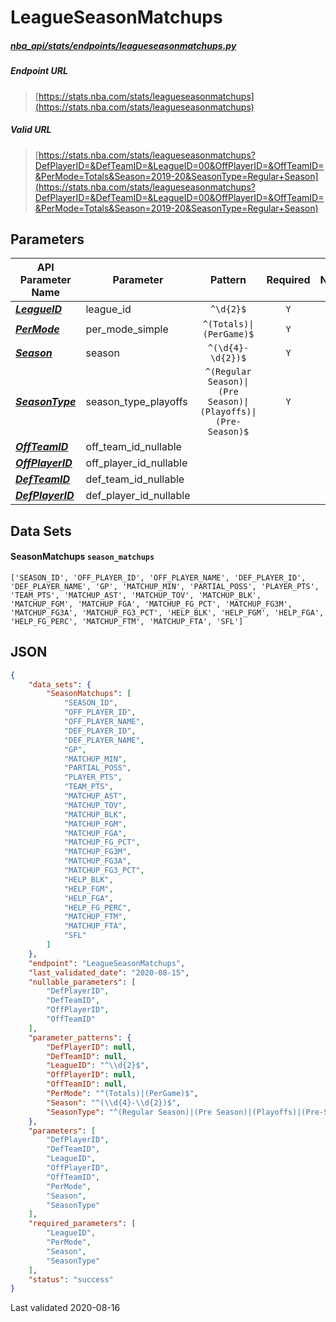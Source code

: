 # LeagueSeasonMatchups
##### [nba_api/stats/endpoints/leagueseasonmatchups.py](https://github.com/swar/nba_api/blob/master/nba_api/stats/endpoints/leagueseasonmatchups.py)

##### Endpoint URL
>[https://stats.nba.com/stats/leagueseasonmatchups](https://stats.nba.com/stats/leagueseasonmatchups)

##### Valid URL
>[https://stats.nba.com/stats/leagueseasonmatchups?DefPlayerID=&DefTeamID=&LeagueID=00&OffPlayerID=&OffTeamID=&PerMode=Totals&Season=2019-20&SeasonType=Regular+Season](https://stats.nba.com/stats/leagueseasonmatchups?DefPlayerID=&DefTeamID=&LeagueID=00&OffPlayerID=&OffTeamID=&PerMode=Totals&Season=2019-20&SeasonType=Regular+Season)

## Parameters
API Parameter Name | Parameter | Pattern | Required | Nullable
------------ | ------------ | :-----------: | :---: | :---:
[_**LeagueID**_](https://hoopR.sportsdataverse.org/docs/NBA/parameters#LeagueID) | league_id | `^\d{2}$` | `Y` |  | 
[_**PerMode**_](https://hoopR.sportsdataverse.org/docs/NBA/parameters#PerMode) | per_mode_simple | `^(Totals)\|(PerGame)$` | `Y` |  | 
[_**Season**_](https://hoopR.sportsdataverse.org/docs/NBA/parameters#Season) | season | `^(\d{4}-\d{2})$` | `Y` |  | 
[_**SeasonType**_](https://hoopR.sportsdataverse.org/docs/NBA/parameters#SeasonType) | season_type_playoffs | `^(Regular Season)\|(Pre Season)\|(Playoffs)\|(Pre-Season)$` | `Y` |  | 
[_**OffTeamID**_](https://hoopR.sportsdataverse.org/docs/NBA/parameters#OffTeamID) | off_team_id_nullable |  |  | `Y` | 
[_**OffPlayerID**_](https://hoopR.sportsdataverse.org/docs/NBA/parameters#OffPlayerID) | off_player_id_nullable |  |  | `Y` | 
[_**DefTeamID**_](https://hoopR.sportsdataverse.org/docs/NBA/parameters#DefTeamID) | def_team_id_nullable |  |  | `Y` | 
[_**DefPlayerID**_](https://hoopR.sportsdataverse.org/docs/NBA/parameters#DefPlayerID) | def_player_id_nullable |  |  | `Y` | 

## Data Sets
#### SeasonMatchups `season_matchups`
```text
['SEASON_ID', 'OFF_PLAYER_ID', 'OFF_PLAYER_NAME', 'DEF_PLAYER_ID', 'DEF_PLAYER_NAME', 'GP', 'MATCHUP_MIN', 'PARTIAL_POSS', 'PLAYER_PTS', 'TEAM_PTS', 'MATCHUP_AST', 'MATCHUP_TOV', 'MATCHUP_BLK', 'MATCHUP_FGM', 'MATCHUP_FGA', 'MATCHUP_FG_PCT', 'MATCHUP_FG3M', 'MATCHUP_FG3A', 'MATCHUP_FG3_PCT', 'HELP_BLK', 'HELP_FGM', 'HELP_FGA', 'HELP_FG_PERC', 'MATCHUP_FTM', 'MATCHUP_FTA', 'SFL']
```


## JSON
```json
{
    "data_sets": {
        "SeasonMatchups": [
            "SEASON_ID",
            "OFF_PLAYER_ID",
            "OFF_PLAYER_NAME",
            "DEF_PLAYER_ID",
            "DEF_PLAYER_NAME",
            "GP",
            "MATCHUP_MIN",
            "PARTIAL_POSS",
            "PLAYER_PTS",
            "TEAM_PTS",
            "MATCHUP_AST",
            "MATCHUP_TOV",
            "MATCHUP_BLK",
            "MATCHUP_FGM",
            "MATCHUP_FGA",
            "MATCHUP_FG_PCT",
            "MATCHUP_FG3M",
            "MATCHUP_FG3A",
            "MATCHUP_FG3_PCT",
            "HELP_BLK",
            "HELP_FGM",
            "HELP_FGA",
            "HELP_FG_PERC",
            "MATCHUP_FTM",
            "MATCHUP_FTA",
            "SFL"
        ]
    },
    "endpoint": "LeagueSeasonMatchups",
    "last_validated_date": "2020-08-15",
    "nullable_parameters": [
        "DefPlayerID",
        "DefTeamID",
        "OffPlayerID",
        "OffTeamID"
    ],
    "parameter_patterns": {
        "DefPlayerID": null,
        "DefTeamID": null,
        "LeagueID": "^\\d{2}$",
        "OffPlayerID": null,
        "OffTeamID": null,
        "PerMode": "^(Totals)|(PerGame)$",
        "Season": "^(\\d{4}-\\d{2})$",
        "SeasonType": "^(Regular Season)|(Pre Season)|(Playoffs)|(Pre-Season)$"
    },
    "parameters": [
        "DefPlayerID",
        "DefTeamID",
        "LeagueID",
        "OffPlayerID",
        "OffTeamID",
        "PerMode",
        "Season",
        "SeasonType"
    ],
    "required_parameters": [
        "LeagueID",
        "PerMode",
        "Season",
        "SeasonType"
    ],
    "status": "success"
}
```

Last validated 2020-08-16
